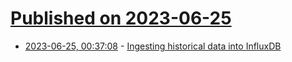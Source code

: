 # [Published on 2023-06-25](index.md)

* [2023-06-25, 00:37:08](https://lobste.rs/s/tikyzw/ingesting_historical_data_into_influxdb) - [Ingesting historical data into InfluxDB](https://www.subrat.info/operating-influxdb-historical-data/)
